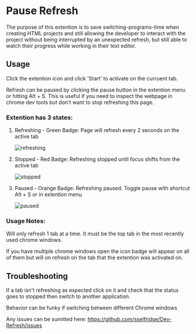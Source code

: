# Pause Refresh

The purpose of this extention is to save switching-programs-time when creating HTML projects and still allowing the developer to interact with the project without being interrupted by an unexpected refresh, but still able to watch their progress while working in their text editor.

## Usage

Click the extention icon and click 'Start' to activate on the curruent tab.  

Refresh can be paused by clicking the pause button in the extention menu or hitting Alt + S.  This is useful if you need to inspect the webpage in chrome dev tools but don't want to stop refreshing this page.

### Extention has 3 states:

1. Refreshing - Green Badge: Page will refresh every 2 seconds on the active tab

      ![refreshing](https://user-images.githubusercontent.com/44272343/56481116-3f25c500-6472-11e9-84c4-c49a25fd497c.png)

2. Stopped - Red Badge: Refreshing stopped until focus shifts from the active tab

      ![stopped](https://user-images.githubusercontent.com/44272343/56481118-3f25c500-6472-11e9-8025-46b189bf0d3a.png)

3. Paused - Orange Badge: Refreshing paused.  Toggle pause with shortcut Alt + S or in extention menu

      ![paused](https://user-images.githubusercontent.com/44272343/56481115-3e8d2e80-6472-11e9-86db-6620ed419ea5.png)

### Usage Notes:
Will only refresh 1 tab at a time.  It must be the top tab in the most recently used chrome windows.

If you have multiple chrome windows open the icon badge will appear on all of them but will on refresh on the tab that the extention was activated on.

## Troubleshooting

If a tab isn't refreshing as expected click on it and check that the status goes to stopped then switch to another application.

Behavior can be funky if switching between different Chrome windows


Any issues can be sumitted here: https://github.com/sselfridge/Dev-Refresh/issues
